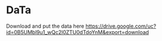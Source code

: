 # DaTa

Download and put the data here 
https://drive.google.com/uc?id=0B5UMbl9u1_wQc2l0ZTU0dTdoYnM&export=download